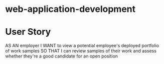 # web-application-development
# User Story
AS AN employer
I WANT to view a potential employee's deployed portfolio of work samples
SO THAT I can review samples of their work and assess whether they're a good candidate for an open position